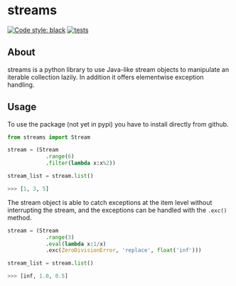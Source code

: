 # streams
[![Code style: black](https://img.shields.io/badge/code%20style-black-000000.svg)](https://github.com/psf/black)
[![tests](https://github.com/ramsteak/streams/actions/workflows/black-tests.yml/badge.svg)](https://github.com/ramsteak/streams/actions/workflows/black-tests.yml)

## About
streams is a python library to use Java-like stream objects to manipulate an iterable collection lazily. In addition it offers elementwise exception handling.

## Usage
To use the package (not yet in pypi) you have to install directly from github.

```py
from streams import Stream

stream = (Stream
            .range(6)
            .filter(lambda x:x%2))

stream_list = stream.list()

>>> [1, 3, 5]
```

The stream object is able to catch exceptions at the item level without interrupting the stream, and the exceptions can be handled with the `.exc()` method.

```py
stream = (Stream
            .range(3)
            .eval(lambda x:1/x)
            .exc(ZeroDivisionError, 'replace', float('inf')))

stream_list = stream.list()

>>> [inf, 1.0, 0.5]
```